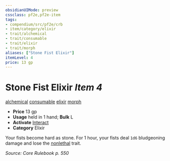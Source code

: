 ```yaml
---
obsidianUIMode: preview
cssclass: pf2e,pf2e-item
tags:
- compendium/src/pf2e/crb
- item/category/elixir
- trait/alchemical
- trait/consumable
- trait/elixir
- trait/morph
aliases: ["Stone Fist Elixir"]
itemLevel: 4
price: 13 gp
---
```

# Stone Fist Elixir *Item 4*  
[alchemical](../../../rules/traits/alchemical.md)  [consumable](../../../rules/traits/consumable.md)  [elixir](../../../rules/traits/elixir.md)  [morph](../../../rules/traits/morph.md)  

- **Price** 13 gp
- **Usage** held in 1 hand; **Bulk** L
- **Activate** [Interact](../../../rules/actions/interact.md)
- **Category** Elixir

Your fists become hard as stone. For 1 hour, your fists deal `1d6` bludgeoning damage and lose the [nonlethal](../../../rules/traits/nonlethal.md) trait.

*Source: Core Rulebook p. 550*
